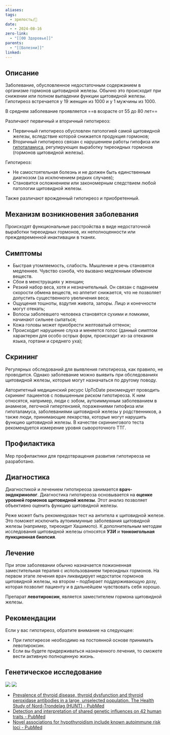 ```yaml
---
aliases: 
tags:
  - зрелость/🌱
date:
  - - 2024-08-16
zero-link:
  - "[[00 Здоровье]]"
parents:
  - "[[Болезни]]"
linked:
---
```

## Описание
Заболевание, обусловленное недостаточным содержанием в организме гормонов щитовидной железы. Обычно это происходит при снижении или полном выпадении функции щитовидной железы. Гипотиреоз встречается у 19 женщин из 1000 и у 1 мужчины из 1000.

В среднем заболевание проявляется ==в возрасте от 55 до 80 лет==

Различают первичный и вторичный гипотиреоз:
- Первичный гипотиреоз обусловлен патологией самой щитовидной железы, вследствие которой снижается продукция гормонов;
- Вторичный гипотиреоз связан с нарушением работы гипофиза или [гипоталамуса](Гипоталамус.md), регулирующих выработку тиреоидных гормонов (гормонов щитовидной железы).

Гипотиреоз:
- Не самостоятельная болезнь и не должен быть единственным диагнозом (за исключением редких случаев);
- Становится осложнением или закономерным следствием любой патологии щитовидной железы.

Также различают врожденный гипотиреоз и приобретенный.

## Механизм возникновения заболевания
Происходят функциональные расстройства в виде недостаточной выработки тиреоидных гормонов, их неполноценности или преждевременной инактивации в тканях.
## Симптомы
- Быстрая утомляемость, слабость. Мышление и речь становятся медленнее. Чувство озноба, что вызвано медленным обменом веществ.
- Сбои в менструациях у женщин;
- Резкий набор веса, хотя и незначительный. Он связан с падением скорости обмена веществ, но аппетит снижается, что не позволяет допустить существенного увеличения веса;
- Ощущения тошноты, вздутия живота, запоры. Лицо и конечности могут отекать;
- Волосы заболевшего человека становятся сухими и ломкими, начинают сильнее сыпаться;
- Кожа головы может приобрести желтоватый оттенок;
- Происходит нарушение слуха и меняется голос (данный симптом характерен для особо острых форм, происходит из-за отекания языка, гортани и среднего уха);
## Скрининг
Регулярных обследований для выявления гипотиреоза, как правило, не проводится. Однако заболевание можно выявить при обследованиях щитовидной железы, которые могут назначаться по другому поводу.

Авторитетный медицинский ресурс UpToDate рекомендует проводить скрининг пациентов с повышенным риском гипотиреоза. К ним относятся, например, люди с зобом, аутоиммунным заболеванием в анамнезе, легочной гипертензией, поражениями гипофиза или гипоталамуса, заболеваниями щитовидной железы у родственников, а также люди, принимающие лекарства, которые могут нарушить функцию щитовидной железы. В качестве скринингового теста рекомендуется измерение уровня сывороточного ТТГ.
## Профилактика
Мер профилактики для предотвращения развития гипотиреоза не разработано.
## Диагностика
Диагностикой и лечением гипотиреоза занимается **врач-эндокринолог**. Диагностика гипотиреоза основывается на **оценке уровней гормонов щитовидной железы**. Этот анализ позволяет объективно оценить функцию щитовидной железы.

Реже может быть рекомендован тест на антитела к щитовидной железе. Это поможет исключить аутоиммунные заболевания щитовидной железы (например, тиреоидит Хашимото). К дополнительным методам исследования щитовидной железы относятся **УЗИ** и **тонкоигольная пункционная био­псия**.
## Лечение
При этом заболевании обычно назначается пожизненная заместительная терапия с использованием тиреоидных гормонов. На первом этапе лечения врач ликвидирует недостаток гормонов щитовидной железы, на втором – подбирает поддерживающую дозу, которая позволит пациенту и в дальнейшем чувствовать себя хорошо.

Препарат **левотироксин**, является заместителем гормона щитовидной железы.
## Рекомендации
Если у вас гипотиреоз, обратите внимание на следующее:
- При гипотиреозе необходимо на постоянной основе принимать левотироксин.
- Если вы будете придерживаться назначенного лечения, то сможете вести активную полноценную жизнь.

## Генетическое исследование
![](Pasted%20image%2020240816150759.png)
![](Pasted%20image%2020240816150822.png)
- [Prevalence of thyroid disease, thyroid dysfunction and thyroid peroxidase antibodies in a large, unselected population. The Health Study of Nord-Trondelag (HUNT) - PubMed](https://pubmed.ncbi.nlm.nih.gov/11078988/)
- [Detection and interpretation of shared genetic influences on 42 human traits - PubMed](https://pubmed.ncbi.nlm.nih.gov/27182965/)
- [Novel associations for hypothyroidism include known autoimmune risk loci - PubMed](https://pubmed.ncbi.nlm.nih.gov/22493691/)